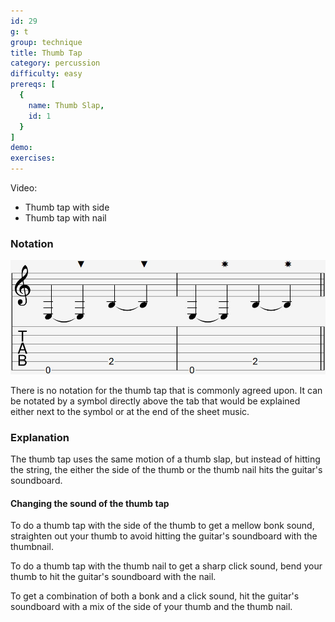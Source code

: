 ```yaml
---
id: 29
g: t
group: technique
title: Thumb Tap
category: percussion
difficulty: easy
prereqs: [
  {
    name: Thumb Slap,
    id: 1
  }
]
demo: 
exercises:
---
```


Video:
- Thumb tap with side
- Thumb tap with nail

### Notation

<div class="tabImg">
  <img src="thumb-tap.jpg" />
</div>

There is no notation for the thumb tap that is commonly agreed upon. It can be notated by a symbol directly above the tab that would be explained either next to the symbol or at the end of the sheet music.

### Explanation

The thumb tap uses the same motion of a thumb slap, but instead of hitting the string, the either the side of the thumb or the thumb nail hits the guitar's <span class="tt" data-tip="the guitar's top, where the soundhole is located">soundboard</span>. 

#### Changing the sound of the thumb tap

To do a thumb tap with the side of the thumb to get a mellow bonk sound, straighten out your thumb to avoid hitting the guitar's soundboard with the thumbnail.

To do a thumb tap with the thumb nail to get a sharp click sound, bend your thumb to hit the guitar's soundboard with the nail.

To get a combination of both a bonk and a click sound, hit the guitar's soundboard with a mix of the side of your thumb and the thumb nail.